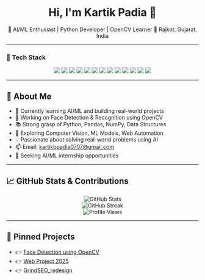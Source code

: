 <h1 align="center">Hi, I'm Kartik Padia 👋</h1>
<p align="center">
  🎯 AI/ML Enthusiast | Python Developer | OpenCV Learner  
  📍 Rajkot, Gujarat, India
</p>

---

### 🧰 Tech Stack

<p align="center">
  <img src="https://img.shields.io/badge/C-00599C?style=for-the-badge&logo=c&logoColor=white"/>
  <img src="https://img.shields.io/badge/C++-00599C?style=for-the-badge&logo=cplusplus&logoColor=white"/>
  <img src="https://img.shields.io/badge/Python-3776AB?style=for-the-badge&logo=python&logoColor=white"/>
  <img src="https://img.shields.io/badge/NumPy-013243?style=for-the-badge&logo=numpy&logoColor=white"/>
  <img src="https://img.shields.io/badge/Pandas-150458?style=for-the-badge&logo=pandas&logoColor=white"/>
  <img src="https://img.shields.io/badge/MySQL-00758F?style=for-the-badge&logo=mysql&logoColor=white"/>
  <img src="https://img.shields.io/badge/Java-ED8B00?style=for-the-badge&logo=java&logoColor=white"/>
  <img src="https://img.shields.io/badge/JavaScript-F7DF1E?style=for-the-badge&logo=javascript&logoColor=black"/>
  <img src="https://img.shields.io/badge/HTML5-E34F26?style=for-the-badge&logo=html5&logoColor=white"/>
  <img src="https://img.shields.io/badge/CSS3-1572B6?style=for-the-badge&logo=css3&logoColor=white"/>
  <img src="https://img.shields.io/badge/Bootstrap-563D7C?style=for-the-badge&logo=bootstrap&logoColor=white"/>
  <img src="https://img.shields.io/badge/Git-F05032?style=for-the-badge&logo=git&logoColor=white"/>
  <img src="https://img.shields.io/badge/GitHub-181717?style=for-the-badge&logo=github&logoColor=white"/>
</p>

---

## 🚀 About Me

- 🧠 Currently learning AI/ML and building real-world projects
- 🧪 Working on Face Detection & Recognition using OpenCV
- 📚 Strong grasp of Python, Pandas, NumPy, Data Structures
- 🌱 Exploring Computer Vision, ML Models, Web Automation
- 💡 Passionate about solving real-world problems using AI
- 📫 Email: kartikbpadia0707@gmail.com  
- 💼 Seeking AI/ML internship opportunities

---

## 📈 GitHub Stats & Contributions

<p align="center">
  <!-- GitHub overall stats -->
  <img src="https://github-readme-stats.vercel.app/api?username=kartikpbatman&show_icons=true&theme=radical" alt="GitHub Stats" /><br>
  <!-- Streak stats: total contributions, current & longest streak -->
  <img src="https://github-readme-streak-stats.herokuapp.com/?user=kartikpbatman&theme=radical" alt="GitHub Streak" /><br>
  <!-- Profile view counter -->
  <img src="https://komarev.com/ghpvc/?username=kartikpbatman&color=blue" alt="Profile Views" />
</p>

---

## 📌 Pinned Projects

- 👉 [Face Detection using OpenCV](https://github.com/kartikpbatman/OpenCV_Projects)  
- 👉 [Web Project 2025](https://github.com/kartikpbatman/Web_project_2025)  
- 👉 [GrindSEO_redesign](https://github.com/kartikpbatman/seowebsite)

